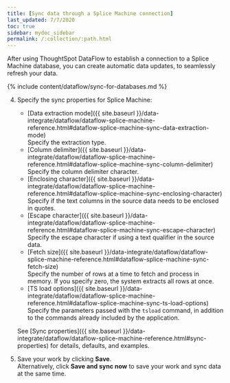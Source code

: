 ```yaml
---
title: [Sync data through a Splice Machine connection]
last_updated: 7/7/2020
toc: true
sidebar: mydoc_sidebar
permalink: /:collection/:path.html
---
```

After using ThoughtSpot DataFlow to establish a connection to a Splice Machine database, you can create automatic data updates, to seamlessly refresh your data.

{% include content/dataflow/sync-for-databases.md %}

4. Specify the sync properties for Splice Machine:

   <!--![Enter connection details]({{ site.baseurl }}/images/dataflow-splice-machine-sync.png "Enter connection details")-->

   * [Data extraction mode]({{ site.baseurl }}/data-integrate/dataflow/dataflow-splice-machine-reference.html#dataflow-splice-machine-sync-data-extraction-mode)<br/>Specify the extraction type.
   * [Column delimiter]({{ site.baseurl }}/data-integrate/dataflow/dataflow-splice-machine-reference.html#dataflow-splice-machine-sync-column-delimiter)<br/>Specify the column delimiter character.
   * [Enclosing character]({{ site.baseurl }}/data-integrate/dataflow/dataflow-splice-machine-reference.html#dataflow-splice-machine-sync-enclosing-character)<br/>Specify if the text columns in the source data needs to be enclosed in quotes.
   * [Escape character]({{ site.baseurl }}/data-integrate/dataflow/dataflow-splice-machine-reference.html#dataflow-splice-machine-sync-escape-character)<br/>Specify the escape character if using a text qualifier in the source data.
   * [Fetch size]({{ site.baseurl }}/data-integrate/dataflow/dataflow-splice-machine-reference.html#dataflow-splice-machine-sync-fetch-size)<br/>Specify the number of rows at a time to fetch and process in memory. If you specify zero, the system extracts all rows at once.
   * [TS load options]({{ site.baseurl }}/data-integrate/dataflow/dataflow-splice-machine-reference.html#dataflow-splice-machine-sync-ts-load-options)<br/>Specify the parameters passed with the <code>tsload</code> command, in addition to the commands already included by the application.

   See [Sync properties]({{ site.baseurl }}/data-integrate/dataflow/dataflow-splice-machine-reference.html#sync-properties) for details, defaults, and examples.

5. Save your work by clicking **Save**.<br/>Alternatively, click **Save and sync now** to save your work and sync data at the same time.
